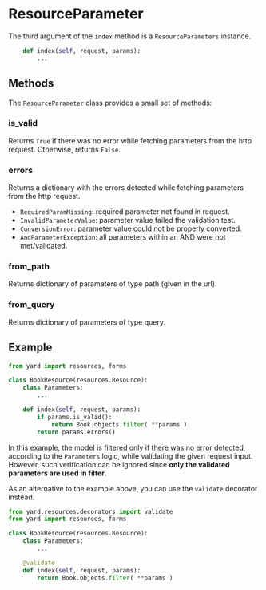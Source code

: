 # ResourceParameter

The third argument of the `index` method is a `ResourceParameters` instance.

```python
    def index(self, request, params):
        ...
```


## Methods

The `ResourceParameter` class provides a small set of methods:


### is_valid

Returns `True` if there was no error while fetching parameters from the http request. Otherwise, returns `False`.


### errors

Returns a dictionary with the errors detected while fetching parameters from the http request.

- `RequiredParamMissing`: required parameter not found in request.
- `InvalidParameterValue`: parameter value failed the validation test.
- `ConversionError`: parameter value could not be properly converted.
- `AndParameterException`: all parameters within an AND were not met/validated.


### from_path

Returns dictionary of parameters of type path (given in the url).


### from_query

Returns dictionary of parameters of type query.


## Example

```python
from yard import resources, forms

class BookResource(resources.Resource):
    class Parameters:
        ...

    def index(self, request, params):
        if params.is_valid():
            return Book.objects.filter( **params )
        return params.errors()
```

In this example, the model is filtered only if there was no error detected, according to the `Parameters` logic, while validating the given request input. However, such verification can be ignored since **only the validated parameters are used in filter**.

As an alternative to the example above, you can use the `validate` decorator instead.

```python
from yard.resources.decorators import validate
from yard import resources, forms

class BookResource(resources.Resource):
    class Parameters:
        ...

    @validate
    def index(self, request, params):
        return Book.objects.filter( **params )
```

